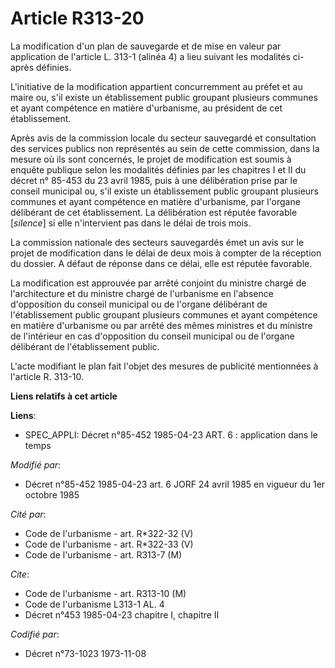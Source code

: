 # Article R313-20

La modification d'un plan de sauvegarde et de mise en valeur par application de l'article L. 313-1 (alinéa 4) a lieu suivant
les modalités ci-après définies.

L'initiative de la modification appartient concurremment au préfet et au maire ou, s'il existe un établissement public
groupant plusieurs communes et ayant compétence en matière d'urbanisme, au président de cet établissement.

Après avis de la commission locale du secteur sauvegardé et consultation des services publics non représentés au sein de
cette commission, dans la mesure où ils sont concernés, le projet de modification est soumis à enquête publique selon les
modalités définies par les chapitres I et II du décret n° 85-453 du 23 avril 1985, puis à une délibération prise par le
conseil municipal ou, s'il existe un établissement public groupant plusieurs communes et ayant compétence en matière
d'urbanisme, par l'organe délibérant de cet établissement. La délibération est réputée favorable [*silence*] si elle
n'intervient pas dans le délai de trois mois.

La commission nationale des secteurs sauvegardés émet un avis sur le projet de modification dans le délai de deux mois à
compter de la réception du dossier. A défaut de réponse dans ce délai, elle est réputée favorable.

La modification est approuvée par arrêté conjoint du ministre chargé de l'architecture et du ministre chargé de l'urbanisme
en l'absence d'opposition du conseil municipal ou de l'organe délibérant de l'établissement public groupant plusieurs
communes et ayant compétence en matière d'urbanisme ou par arrêté des mêmes ministres et du ministre de l'intérieur en cas
d'opposition du conseil municipal ou de l'organe délibérant de l'établissement public.

L'acte modifiant le plan fait l'objet des mesures de publicité mentionnées à l'article R. 313-10.

**Liens relatifs à cet article**

**Liens**:

  - SPEC_APPLI: Décret n°85-452 1985-04-23 ART. 6 : application dans le temps

_Modifié par_:

  - Décret n°85-452 1985-04-23 art. 6 JORF 24 avril 1985 en vigueur du 1er octobre 1985

_Cité par_:

  - Code de l'urbanisme - art. R*322-32 (V)
  - Code de l'urbanisme - art. R*322-33 (V)
  - Code de l'urbanisme - art. R313-7 (M)

_Cite_:

  - Code de l'urbanisme - art. R313-10 (M)
  - Code de l'urbanisme L313-1 AL. 4
  - Décret n°453 1985-04-23 chapitre I, chapitre II

_Codifié par_:

  - Décret n°73-1023 1973-11-08
